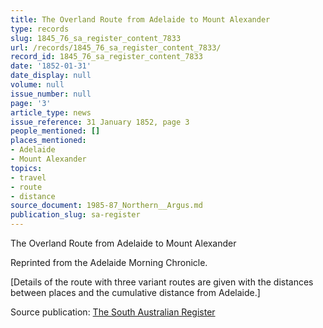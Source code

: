 ```yaml
---
title: The Overland Route from Adelaide to Mount Alexander
type: records
slug: 1845_76_sa_register_content_7833
url: /records/1845_76_sa_register_content_7833/
record_id: 1845_76_sa_register_content_7833
date: '1852-01-31'
date_display: null
volume: null
issue_number: null
page: '3'
article_type: news
issue_reference: 31 January 1852, page 3
people_mentioned: []
places_mentioned:
- Adelaide
- Mount Alexander
topics:
- travel
- route
- distance
source_document: 1985-87_Northern__Argus.md
publication_slug: sa-register
---
```


The Overland Route from Adelaide to Mount Alexander

Reprinted from the Adelaide Morning Chronicle.

[Details of the route with three variant routes are given with the distances between places and the cumulative distance from Adelaide.]


Source publication: [The South Australian Register](/publications/sa-register/)
